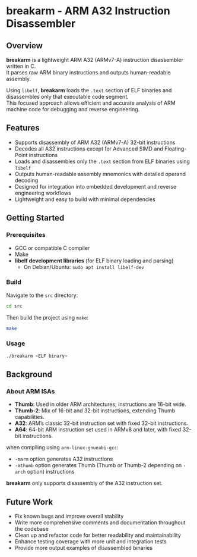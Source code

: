 # breakarm - ARM A32 Instruction Disassembler

## Overview
**breakarm** is a lightweight ARM A32 (ARMv7-A) instruction disassembler written in C.  
It parses raw ARM binary instructions and outputs human-readable assembly.

Using `libelf`, **breakarm** loads the `.text` section of ELF binaries and disassembles only that executable code segment.  
This focused approach allows efficient and accurate analysis of ARM machine code for debugging and reverse engineering.

## Features
- Supports disassembly of ARM A32 (ARMv7-A) 32-bit instructions  
- Decodes all A32 instructions except for Advanced SIMD and Floating-Point instructions  
- Loads and disassembles only the `.text` section from ELF binaries using `libelf` 
- Outputs human-readable assembly mnemonics with detailed operand decoding  
- Designed for integration into embedded development and reverse engineering workflows  
- Lightweight and easy to build with minimal dependencies 

## Getting Started

### Prerequisites

- GCC or compatible C compiler
- Make
- **libelf development libraries** (for ELF binary loading and parsing)  
  - On Debian/Ubuntu: `sudo apt install libelf-dev`   

### Build

Navigate to the `src` directory:
```bash
cd src
```
Then build the project using `make`:
```bash
make
```

### Usage
```bash
./breakarm <ELF binary>
```

## Background

### About ARM ISAs

- **Thumb**: Used in older ARM architectures; instructions are 16-bit wide.  
- **Thumb-2**: Mix of 16-bit and 32-bit instructions, extending Thumb capabilities.  
- **A32**: ARM’s classic 32-bit instruction set with fixed 32-bit instructions.  
- **A64**: 64-bit ARM instruction set used in ARMv8 and later, with fixed 32-bit instructions.

when compiling using `arm-linux-gnueabi-gcc`:
- `-marm` option generates A32 instructions
- `-mthumb` option generates Thumb (Thumb or Thumb-2 depending on `-arch` option) instructions

**breakarm** only supports disassembly of the A32 instruction set.

## Future Work
- Fix known bugs and improve overall stability
- Write more comprehensive comments and documentation throughout the codebase
- Clean up and refactor code for better readability and maintainability
- Enhance testing coverage with more unit and integration tests
- Provide more output examples of disassembled binaries








